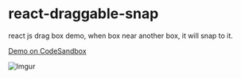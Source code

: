 # react-draggable-snap
react js drag box demo, when box near another box, it will snap to it.

[Demo on CodeSandbox](https://codesandbox.io/s/github/chnbohwr/react-draggable-snap)

![Imgur](https://i.imgur.com/IRnbUuR.gif)
